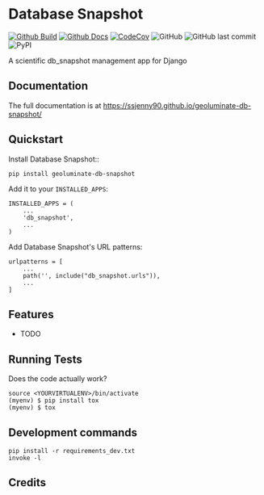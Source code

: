 # Database Snapshot 

[![Github Build](https://github.com/Geoluminate/geoluminate-db-snapshot/actions/workflows/build.yml/badge.svg)](https://github.com/Geoluminate/geoluminate-db-snapshot/actions/workflows/build.yml)
[![Github Docs](https://github.com/Geoluminate/geoluminate-db-snapshot/actions/workflows/docs.yml/badge.svg)](https://github.com/Geoluminate/geoluminate-db-snapshot/actions/workflows/docs.yml)
[![CodeCov](https://codecov.io/gh/Geoluminate/geoluminate-db-snapshot/branch/main/graph/badge.svg?token=0Q18CLIKZE)](https://codecov.io/gh/Geoluminate/geoluminate-db-snapshot)
![GitHub](https://img.shields.io/github/license/Geoluminate/geoluminate-db-snapshot)
![GitHub last commit](https://img.shields.io/github/last-commit/Geoluminate/geoluminate-db-snapshot)
![PyPI](https://img.shields.io/pypi/v/geoluminate-db-snapshot)
<!-- [![RTD](https://readthedocs.org/projects/geoluminate-db-snapshot/badge/?version=latest)](https://geoluminate-db-snapshot.readthedocs.io/en/latest/readme.html) -->
<!-- [![Documentation](https://github.com/Geoluminate/geoluminate-db-snapshot/actions/workflows/build-docs.yml/badge.svg)](https://github.com/Geoluminate/geoluminate-db-snapshot/actions/workflows/build-docs.yml) -->
<!-- [![PR](https://img.shields.io/github/issues-pr/Geoluminate/geoluminate-db-snapshot)](https://github.com/Geoluminate/geoluminate-db-snapshot/pulls)
[![Issues](https://img.shields.io/github/issues-raw/Geoluminate/geoluminate-db-snapshot)](https://github.com/Geoluminate/geoluminate-db-snapshot/pulls) -->
<!-- ![PyPI - Downloads](https://img.shields.io/pypi/dm/geoluminate-db-snapshot) -->
<!-- ![PyPI - Status](https://img.shields.io/pypi/status/geoluminate-db-snapshot) -->

A scientific db_snapshot management app for Django

Documentation
-------------

The full documentation is at https://ssjenny90.github.io/geoluminate-db-snapshot/

Quickstart
----------

Install Database Snapshot::

    pip install geoluminate-db-snapshot

Add it to your `INSTALLED_APPS`:


    INSTALLED_APPS = (
        ...
        'db_snapshot',
        ...
    )

Add Database Snapshot's URL patterns:

    urlpatterns = [
        ...
        path('', include("db_snapshot.urls")),
        ...
    ]

Features
--------

* TODO

Running Tests
-------------

Does the code actually work?

    source <YOURVIRTUALENV>/bin/activate
    (myenv) $ pip install tox
    (myenv) $ tox


Development commands
---------------------

    pip install -r requirements_dev.txt
    invoke -l


Credits
-------

